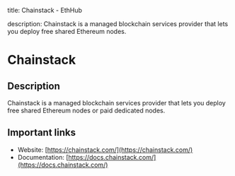 title: Chainstack - EthHub

description: Chainstack is a managed blockchain services provider that lets you deploy
free shared Ethereum nodes.

# Chainstack

## Description

Chainstack is a managed blockchain services provider that lets you deploy
free shared Ethereum nodes or paid dedicated nodes.

## Important links

* Website: [https://chainstack.com/](https://chainstack.com/)
* Documentation: [https://docs.chainstack.com/](https://docs.chainstack.com/)